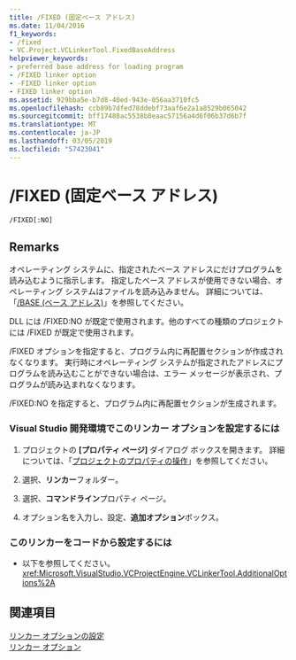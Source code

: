 ```yaml
---
title: /FIXED (固定ベース アドレス)
ms.date: 11/04/2016
f1_keywords:
- /fixed
- VC.Project.VCLinkerTool.FixedBaseAddress
helpviewer_keywords:
- preferred base address for loading program
- /FIXED linker option
- -FIXED linker option
- FIXED linker option
ms.assetid: 929bba5e-b7d8-40ed-943e-056aa3710fc5
ms.openlocfilehash: ccb89b7dfed78ddebf73aaf6e2a1a8529b065042
ms.sourcegitcommit: bff17488ac5538b8eaac57156a4d6f06b37d6b7f
ms.translationtype: MT
ms.contentlocale: ja-JP
ms.lasthandoff: 03/05/2019
ms.locfileid: "57423041"
---
```

# <a name="fixed-fixed-base-address"></a>/FIXED (固定ベース アドレス)

```
/FIXED[:NO]
```

## <a name="remarks"></a>Remarks

オペレーティング システムに、指定されたベース アドレスにだけプログラムを読み込むように指示します。 指定したベース アドレスが使用できない場合、オペレーティング システムはファイルを読み込みません。 詳細については、「[/BASE (ベース アドレス)](../../build/reference/base-base-address.md)」を参照してください。

DLL には /FIXED:NO が既定で使用されます。他のすべての種類のプロジェクトには /FIXED が既定で使用されます。

/FIXED オプションを指定すると、プログラム内に再配置セクションが作成されなくなります。 実行時にオペレーティング システムが指定されたアドレスにプログラムを読み込むことができない場合は、エラー メッセージが表示され、プログラムが読み込まれなくなります。

/FIXED:NO を指定すると、プログラム内に再配置セクションが生成されます。

### <a name="to-set-this-linker-option-in-the-visual-studio-development-environment"></a>Visual Studio 開発環境でこのリンカー オプションを設定するには

1. プロジェクトの **[プロパティ ページ]** ダイアログ ボックスを開きます。 詳細については、「[プロジェクトのプロパティの操作](../../ide/working-with-project-properties.md)」を参照してください。

1. 選択、**リンカー**フォルダー。

1. 選択、**コマンドライン**プロパティ ページ。

1. オプション名を入力し、設定、**追加オプション**ボックス。

### <a name="to-set-this-linker-option-programmatically"></a>このリンカーをコードから設定するには

- 以下を参照してください。<xref:Microsoft.VisualStudio.VCProjectEngine.VCLinkerTool.AdditionalOptions%2A>

## <a name="see-also"></a>関連項目

[リンカー オプションの設定](../../build/reference/setting-linker-options.md)<br/>
[リンカー オプション](../../build/reference/linker-options.md)
